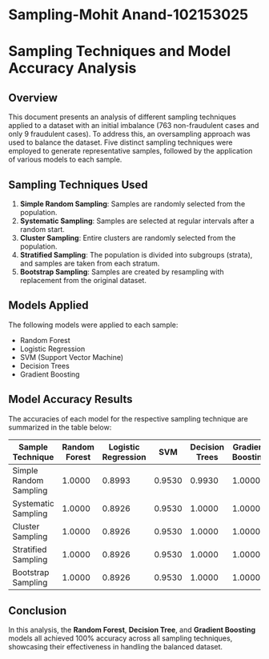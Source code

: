 # Sampling-Mohit Anand-102153025
# Sampling Techniques and Model Accuracy Analysis

## Overview

This document presents an analysis of different sampling techniques applied to a dataset with an initial imbalance (763 non-fraudulent cases and only 9 fraudulent cases). To address this, an oversampling approach was used to balance the dataset. Five distinct sampling techniques were employed to generate representative samples, followed by the application of various models to each sample.

## Sampling Techniques Used

1. **Simple Random Sampling**: Samples are randomly selected from the population.
2. **Systematic Sampling**: Samples are selected at regular intervals after a random start.
3. **Cluster Sampling**: Entire clusters are randomly selected from the population.
4. **Stratified Sampling**: The population is divided into subgroups (strata), and samples are taken from each stratum.
5. **Bootstrap Sampling**: Samples are created by resampling with replacement from the original dataset.

## Models Applied

The following models were applied to each sample:

- Random Forest
- Logistic Regression
- SVM (Support Vector Machine)
- Decision Trees
- Gradient Boosting

## Model Accuracy Results

The accuracies of each model for the respective sampling technique are summarized in the table below:

| Sample Technique        | Random Forest | Logistic Regression | SVM    | Decision Trees | Gradient Boosting |
|-------------------------|---------------|---------------------|--------|----------------|-------------------|
| Simple Random Sampling  | 1.0000        | 0.8993              | 0.9530 | 0.9930         | 1.0000            |
| Systematic Sampling     | 1.0000        | 0.8926              | 0.9530 | 1.0000         | 1.0000            |
| Cluster Sampling        | 1.0000        | 0.8926              | 0.9530 | 1.0000         | 1.0000            |
| Stratified Sampling     | 1.0000        | 0.8926              | 0.9530 | 1.0000         | 1.0000            |
| Bootstrap Sampling      | 1.0000        | 0.8926              | 0.9530 | 1.0000         | 1.0000            |

## Conclusion

In this analysis, the **Random Forest**, **Decision Tree**, and **Gradient Boosting** models all achieved 100% accuracy across all sampling techniques, showcasing their effectiveness in handling the balanced dataset.

